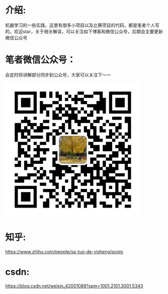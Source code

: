 # 介绍:
机器学习的一些实践，这里有很多小项目以及比赛项目的代码，都是笔者个人写的，欢迎star，关于相关解读，可以关注如下博客和微信公众号，后期会主要更新微信公众号

# 笔者微信公众号：
会定时将讲解部分同步到公众号，大家可以关注下～～

![image](photo/weixing.png)

# 知乎:
https://www.zhihu.com/people/sa-tuo-de-yisheng/posts

# csdn:
https://blog.csdn.net/weixin_42001089?spm=1001.2101.3001.5343




